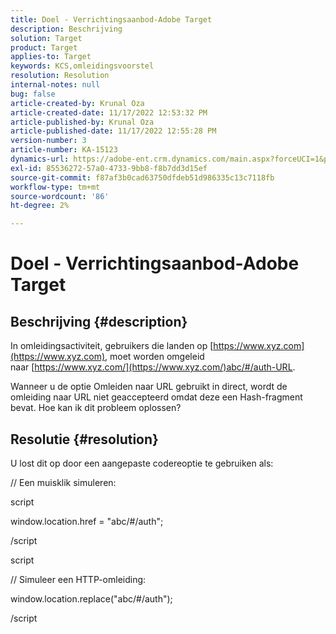 ```yaml
---
title: Doel - Verrichtingsaanbod-Adobe Target
description: Beschrijving
solution: Target
product: Target
applies-to: Target
keywords: KCS,omleidingsvoorstel
resolution: Resolution
internal-notes: null
bug: false
article-created-by: Krunal Oza
article-created-date: 11/17/2022 12:53:32 PM
article-published-by: Krunal Oza
article-published-date: 11/17/2022 12:55:28 PM
version-number: 3
article-number: KA-15123
dynamics-url: https://adobe-ent.crm.dynamics.com/main.aspx?forceUCI=1&pagetype=entityrecord&etn=knowledgearticle&id=14fe94d6-7666-ed11-9561-6045bd006149
exl-id: 85536272-57a0-4733-9bb8-f8b7dd3d15ef
source-git-commit: f87af3b0cad63750dfdeb51d986335c13c7118fb
workflow-type: tm+mt
source-wordcount: '86'
ht-degree: 2%

---
```


# Doel - Verrichtingsaanbod-Adobe Target

## Beschrijving {#description}


In omleidingsactiviteit, gebruikers die landen op [https://www.xyz.com](https://www.xyz.com), moet worden omgeleid naar [https://www.xyz.com/](https://www.xyz.com/)abc/#/auth-URL.

Wanneer u de optie Omleiden naar URL gebruikt in direct, wordt de omleiding naar URL niet geaccepteerd omdat deze een Hash-fragment bevat. Hoe kan ik dit probleem oplossen?


## Resolutie {#resolution}


U lost dit op door een aangepaste codereoptie te gebruiken als:



// Een muisklik simuleren:

script

window.location.href = &quot;abc/#/auth&quot;;

/script

script



// Simuleer een HTTP-omleiding:

window.location.replace(&quot;abc/#/auth&quot;);

/script
